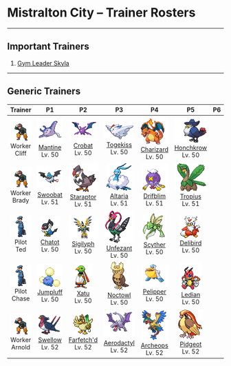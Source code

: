 # Mistralton City – Trainer Rosters

---

## Important Trainers

1. [Gym Leader Skyla](important_trainers.md#gym-leader-skyla)

---

## Generic Trainers</h3>

| Trainer | P1 | P2 | P3 | P4 | P5 | P6 |
|:-------:|:--:|:--:|:--:|:--:|:--:|:--:|
| ![Worker Cliff](../../assets/trainers/worker.png "Worker Cliff")<br>Worker Cliff | ![Mantine](../../assets/sprites/mantine/front.gif "Mantine: While elegantly swimming in the sea, it ignores Remoraid that cling to its fins seeking food scraps.")<br>[Mantine](../../pokemon/mantine.md/)<br>Lv. 50 | ![Crobat](../../assets/sprites/crobat/front.gif "Crobat: The transformation of its legs into wings made it better at flying, but more clumsy at walking.")<br>[Crobat](../../pokemon/crobat.md/)<br>Lv. 50 | ![Togekiss](../../assets/sprites/togekiss/front.gif "Togekiss: It shares many blessings with people who respect one another’s rights and avoid needless strife.")<br>[Togekiss](../../pokemon/togekiss.md/)<br>Lv. 50 | ![Charizard](../../assets/sprites/charizard/front.gif "Charizard: It is said that Charizard’s fire burns hotter if it has experienced harsh battles.")<br>[Charizard](../../pokemon/charizard.md/)<br>Lv. 50 | ![Honchkrow](../../assets/sprites/honchkrow/front.gif "Honchkrow: If one utters a deep cry, many Murkrow gather quickly. For this, it is called “Summoner of Night.”")<br>[Honchkrow](../../pokemon/honchkrow.md/)<br>Lv. 50 |
| ![Worker Brady](../../assets/trainers/worker.png "Worker Brady")<br>Worker Brady | ![Swoobat](../../assets/sprites/swoobat/front.gif "Swoobat: Anyone who comes into contact with the ultrasonic waves emitted by a courting male experiences a positive mood shift.")<br>[Swoobat](../../pokemon/swoobat.md/)<br>Lv. 51 | ![Staraptor](../../assets/sprites/staraptor/front.gif "Staraptor: It never stops attacking even if it is injured. It fusses over the shape of its comb.")<br>[Staraptor](../../pokemon/staraptor.md/)<br>Lv. 51 | ![Altaria](../../assets/sprites/altaria/front.gif "Altaria: If it bonds with a person, it will gently envelop the friend with its soft wings, then hum.")<br>[Altaria](../../pokemon/altaria.md/)<br>Lv. 51 | ![Drifblim](../../assets/sprites/drifblim/front.gif "Drifblim: At dusk, swarms of them are carried aloft on winds. When noticed, they suddenly vanish.")<br>[Drifblim](../../pokemon/drifblim.md/)<br>Lv. 51 | ![Tropius](../../assets/sprites/tropius/front.gif "Tropius: Delicious fruits grew out from around its neck because it always ate the same kind of fruit.")<br>[Tropius](../../pokemon/tropius.md/)<br>Lv. 51 |
| ![Pilot Ted](../../assets/trainers/pilot.png "Pilot Ted")<br>Pilot Ted | ![Chatot](../../assets/sprites/chatot/front.gif "Chatot: Its tongue is just like a human’s. As a result, it can cleverly mimic human speech.")<br>[Chatot](../../pokemon/chatot.md/)<br>Lv. 50 | ![Sigilyph](../../assets/sprites/sigilyph/front.gif "Sigilyph: The guardians of an ancient city, they use their psychic power to attack enemies that invade their territory.")<br>[Sigilyph](../../pokemon/sigilyph.md/)<br>Lv. 50 | ![Unfezant](../../assets/sprites/unfezant/front.gif "Unfezant: Males have plumage on their heads. They will never let themselves feel close to anyone other than their Trainers.")<br>[Unfezant](../../pokemon/unfezant.md/)<br>Lv. 50 | ![Scyther](../../assets/sprites/scyther/front.gif "Scyther: The sharp scythes on its forearms become increasingly sharp by cutting through hard objects.")<br>[Scyther](../../pokemon/scyther.md/)<br>Lv. 50 | ![Delibird](../../assets/sprites/delibird/front.gif "Delibird: It carries food rolled up in its tail. It has the habit of sharing food with people lost in mountains.")<br>[Delibird](../../pokemon/delibird.md/)<br>Lv. 50 |
| ![Pilot Chase](../../assets/trainers/pilot.png "Pilot Chase")<br>Pilot Chase | ![Jumpluff](../../assets/sprites/jumpluff/front.gif "Jumpluff: Blown by seasonal winds, it circles the globe, scattering cotton spores as it goes.")<br>[Jumpluff](../../pokemon/jumpluff.md/)<br>Lv. 50 | ![Xatu](../../assets/sprites/xatu/front.gif "Xatu: This odd Pokémon can see both the past and the future. It eyes the sun’s movement all day.")<br>[Xatu](../../pokemon/xatu.md/)<br>Lv. 50 | ![Noctowl](../../assets/sprites/noctowl/front.gif "Noctowl: Its eyes are specially developed to enable it to see clearly even in murky darkness and minimal light.")<br>[Noctowl](../../pokemon/noctowl.md/)<br>Lv. 50 | ![Pelipper](../../assets/sprites/pelipper/front.gif "Pelipper: It is a messenger of the skies, carrying small Pokémon and eggs to safety in its bill.")<br>[Pelipper](../../pokemon/pelipper.md/)<br>Lv. 50 | ![Ledian](../../assets/sprites/ledian/front.gif "Ledian: It uses starlight as energy. When more stars appear at night, the patterns on its back grow larger.")<br>[Ledian](../../pokemon/ledian.md/)<br>Lv. 50 |
| ![Worker Arnold](../../assets/trainers/worker.png "Worker Arnold")<br>Worker Arnold | ![Swellow](../../assets/sprites/swellow/front.gif "Swellow: It circles the sky in search of prey. When it spots one, it dives steeply to catch the prey.")<br>[Swellow](../../pokemon/swellow.md/)<br>Lv. 52 | ![Farfetch'd](../../assets/sprites/farfetchd/front.gif "Farfetchd: It can’t live without the stalk it holds. That’s why it defends the stalk from attackers with its life.")<br>[Farfetch'd](../../pokemon/farfetchd.md/)<br>Lv. 52 | ![Aerodactyl](../../assets/sprites/aerodactyl/front.gif "Aerodactyl: A Pokémon that roamed the skies in the dinosaur era. Its teeth are like saw blades.")<br>[Aerodactyl](../../pokemon/aerodactyl.md/)<br>Lv. 52 | ![Archeops](../../assets/sprites/archeops/front.gif "Archeops: It runs better than it flies. It catches prey by running at speeds comparable to those of an automobile.")<br>[Archeops](../../pokemon/archeops.md/)<br>Lv. 52 | ![Pidgeot](../../assets/sprites/pidgeot/front.gif "Pidgeot: By flapping its wings with all its might, Pidgeot can make a gust of wind capable of bending tall trees.")<br>[Pidgeot](../../pokemon/pidgeot.md/)<br>Lv. 52 |


